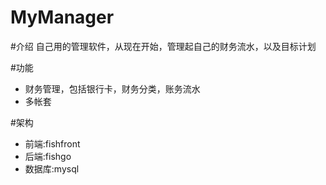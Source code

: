 MyManager
=========
#介绍
自己用的管理软件，从现在开始，管理起自己的财务流水，以及目标计划

#功能
*   财务管理，包括银行卡，财务分类，账务流水
*   多帐套

#架构
*   前端:fishfront
*   后端:fishgo
*   数据库:mysql
